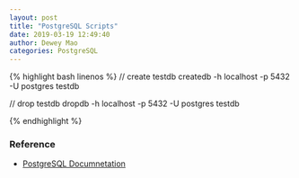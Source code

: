 ```yaml
--- 
layout: post 
title: "PostgreSQL Scripts" 
date: 2019-03-19 12:49:40 
author: Dewey Mao 
categories: PostgreSQL 
--- 
```


{% highlight bash linenos %}
// create testdb
createdb -h localhost -p 5432 -U postgres testdb

// drop testdb
dropdb -h localhost -p 5432 -U postgres testdb

{% endhighlight %}

### Reference
- <a href="https://www.postgresql.org/docs/manuals/" target="_blank"> PostgreSQL Documnetation </a>